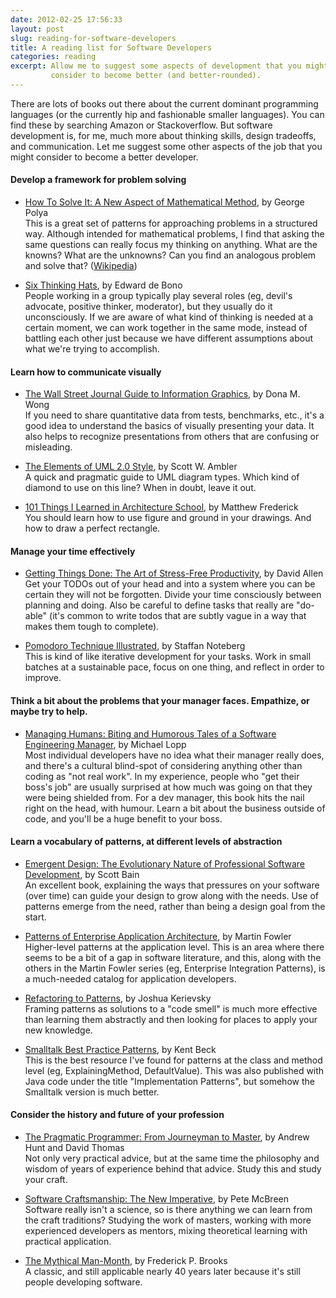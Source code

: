 ```yaml
---
date: 2012-02-25 17:56:33
layout: post
slug: reading-for-software-developers
title: A reading list for Software Developers
categories: reading
excerpt: Allow me to suggest some aspects of development that you might
         consider to become better (and better-rounded).
---
```


There are lots of books out there about the current dominant programming
languages (or the currently hip and fashionable smaller languages). You can
find these by searching Amazon or Stackoverflow. But software development is,
for me, much more about thinking skills, design tradeoffs, and communication. 
Let me suggest some other aspects of the job that you might consider to become 
a better developer.


#### Develop a framework for problem solving


* [How To Solve It: A New Aspect of Mathematical Method](http://www.amazon.com/exec/obidos/ASIN/4871878309/), by George Polya <br>
  This is a great set of patterns for approaching problems in a structured way.
  Although intended for mathematical problems, I find that asking the same
  questions can really focus my thinking on anything.  What are the knowns?
  What are the unknowns? Can you find an analogous problem and solve that?
  ([Wikipedia](http://en.wikipedia.org/wiki/How_to_Solve_It))

* [Six Thinking Hats](http://www.amazon.com/exec/obidos/ASIN/0316178314/), by Edward de Bono <br>
  People working in a group typically play several roles (eg, devil's advocate,
  positive thinker, moderator), but they usually do it unconsciously. If we are aware
  of what kind of thinking is needed at a certain moment, we can
  work together in the same mode, instead of battling each other just because
  we have different assumptions about what we're trying to accomplish.


#### Learn how to communicate visually

* [The Wall Street Journal Guide to Information Graphics](http://www.amazon.com/exec/obidos/ASIN/0393072959/), by Dona M. Wong <br>
  If you need to share quantitative data from tests, benchmarks, etc., it's a
  good idea to understand the basics of visually presenting your data. It also
  helps to recognize presentations from others that are confusing or
  misleading.

* [The Elements of UML 2.0 Style](http://www.amazon.com/exec/obidos/ASIN/0521616786/), by Scott W. Ambler <br>
  A quick and pragmatic guide to UML diagram types.  Which kind of diamond to
  use on this line? When in doubt, leave it out.

* [101 Things I Learned in Architecture School](http://www.amazon.com/exec/obidos/ASIN/0262062666/), by Matthew Frederick <br>
  You should learn how to use figure and ground in your drawings. And how 
  to draw a perfect rectangle.

#### Manage your time effectively

* [Getting Things Done: The Art of Stress-Free Productivity](http://www.amazon.com/exec/obidos/ASIN/0142000280/), by David Allen <br>
  Get your TODOs out of your head and into a system where you can be certain
  they will not be forgotten. Divide your time consciously between planning and
  doing. Also be careful to define tasks that really are "do-able" (it's common
  to write todos that are subtly vague in a way that makes them tough to
  complete).

* [Pomodoro Technique Illustrated](http://www.amazon.com/exec/obidos/ASIN/1934356506/), by Staffan Noteberg <br>
  This is kind of like iterative development for your tasks. Work in small
  batches at a sustainable pace, focus on one thing, and reflect in order to
  improve.


#### Think a bit about the problems that your manager faces. Empathize, or maybe try to help.

* [Managing Humans: Biting and Humorous Tales of a Software Engineering Manager](http://www.amazon.com/exec/obidos/ASIN/159059844X/), by Michael Lopp <br>
  Most individual developers have no idea what their
  manager really does, and there's a cultural blind-spot of considering
  anything other than coding as "not real work". In my experience, people who
  "get their boss's job" are usually surprised at how much was going on that
  they were being shielded from. For a dev manager, this book hits the nail
  right on the head, with humour. Learn a bit about the business outside of
  code, and you'll be a huge benefit to your boss.



#### Learn a vocabulary of patterns, at different levels of abstraction

* [Emergent Design: The Evolutionary Nature of Professional Software Development](http://www.amazon.com/exec/obidos/ASIN/0321509366/), by Scott Bain <br>
  An excellent book, explaining the ways that
  pressures on your software (over time) can guide your design to grow along
  with the needs. Use of patterns emerge from the need, rather than being a
  design goal from the start.

* [Patterns of Enterprise Application Architecture](http://www.amazon.com/exec/obidos/ASIN/0321127420/), by Martin Fowler <br>
  Higher-level patterns at the application level.
  This is an area where there seems to be a bit of a gap in software
  literature, and this, along with the others in the Martin Fowler series (eg,
  Enterprise Integration Patterns), is a much-needed catalog for application
  developers.

* [Refactoring to Patterns](http://www.amazon.com/exec/obidos/ASIN/0321213351/), by Joshua Kerievsky <br>
  Framing patterns as solutions to a "code smell" is
  much more effective than learning them abstractly and then looking for places
  to apply your new knowledge.

* [Smalltalk Best Practice Patterns](http://www.amazon.com/exec/obidos/ASIN/013476904X/), by Kent Beck <br>
  This is the best resource I've found for patterns
  at the class and method level (eg, ExplainingMethod, DefaultValue). This was
  also published with Java code under the title "Implementation Patterns", but
  somehow the Smalltalk version is much better.


#### Consider the history and future of your profession

* [The Pragmatic Programmer: From Journeyman to Master](http://www.amazon.com/exec/obidos/ASIN/020161622X/), by Andrew Hunt and David Thomas <br>
  Not only very practical advice, but at the same
  time the philosophy and wisdom of years of experience behind that advice.
  Study this and study your craft.

* [Software Craftsmanship: The New Imperative](http://www.amazon.com/exec/obidos/ASIN/0201733862/), by Pete McBreen <br>
  Software really isn't a science, so is there
  anything we can learn from the craft traditions? Studying the work of
  masters, working with more experienced developers as mentors, mixing
  theoretical learning with practical application.

* [The Mythical Man-Month](http://www.amazon.com/exec/obidos/ASIN/0201835959/), by Frederick P. Brooks <br>
  A classic, and still applicable nearly 40 years
  later because it's still people developing software.


